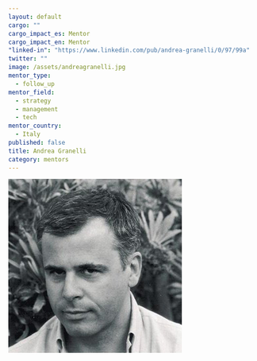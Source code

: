 ```yaml
---
layout: default
cargo: ""
cargo_impact_es: Mentor
cargo_impact_en: Mentor
"linked-in": "https://www.linkedin.com/pub/andrea-granelli/0/97/99a"
twitter: ""
image: /assets/andreagranelli.jpg
mentor_type: 
  - follow_up
mentor_field: 
  - strategy
  - management
  - tech
mentor_country: 
  - Italy
published: false
title: Andrea Granelli
category: mentors
---
```


![andreagranelli.jpg](/assets/andreagranelli.jpg)
